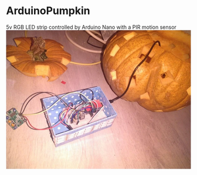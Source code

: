 # ArduinoPumpkin
5v RGB LED strip controlled by Arduino Nano with a PIR motion sensor
![](img/pumpkin.jpg)
